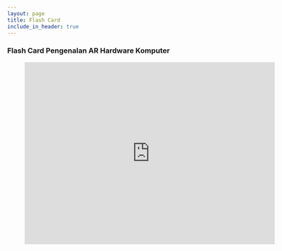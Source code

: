 ```yaml
---
layout: page
title: Flash Card
include_in_header: true
---
```


### <i class="fa fa-graduation-cap" style="color:rgb(252,109,38); font-size:.85em" aria-hidden="true"></i> Flash Card Pengenalan AR Hardware Komputer

<figure>
  <iframe src="https://slides.com/afimasyita/code-block-2-0-line-numbers-highlights/embed" width="576" height="420" scrolling="no" frameborder="0" webkitallowfullscreen mozallowfullscreen allowfullscreen></iframe>
</figure>


